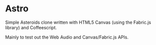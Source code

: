 Astro
=====

Simple Asteroids clone written with HTML5 Canvas (using the Fabric.js library)
and Coffeescript.

Mainly to test out the Web Audio and Canvas/Fabric.js APIs.
